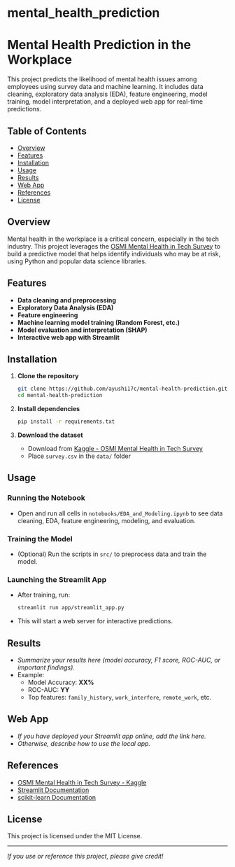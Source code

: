 # mental_health_prediction
# Mental Health Prediction in the Workplace

This project predicts the likelihood of mental health issues among employees using survey data and machine learning. It includes data cleaning, exploratory data analysis (EDA), feature engineering, model training, model interpretation, and a deployed web app for real-time predictions.

## Table of Contents

- [Overview](#overview)
- [Features](#features)
- [Installation](#installation)
- [Usage](#usage)
- [Results](#results)
- [Web App](#web-app)
- [References](#references)
- [License](#license)

## Overview

Mental health in the workplace is a critical concern, especially in the tech industry. This project leverages the [OSMI Mental Health in Tech Survey](https://www.kaggle.com/osmi/mental-health-in-tech-survey) to build a predictive model that helps identify individuals who may be at risk, using Python and popular data science libraries.

## Features

- **Data cleaning and preprocessing**
- **Exploratory Data Analysis (EDA)**
- **Feature engineering**
- **Machine learning model training (Random Forest, etc.)**
- **Model evaluation and interpretation (SHAP)**
- **Interactive web app with Streamlit**


## Installation

1. **Clone the repository**
   ```bash
   git clone https://github.com/ayushi17c/mental-health-prediction.git
   cd mental-health-prediction
   ```

2. **Install dependencies**
   ```bash
   pip install -r requirements.txt
   ```

3. **Download the dataset**
   - Download from [Kaggle - OSMI Mental Health in Tech Survey](https://www.kaggle.com/osmi/mental-health-in-tech-survey)
   - Place `survey.csv` in the `data/` folder

## Usage

### Running the Notebook

- Open and run all cells in `notebooks/EDA_and_Modeling.ipynb` to see data cleaning, EDA, feature engineering, modeling, and evaluation.

### Training the Model

- (Optional) Run the scripts in `src/` to preprocess data and train the model.

### Launching the Streamlit App

- After training, run:
   ```bash
   streamlit run app/streamlit_app.py
   ```
- This will start a web server for interactive predictions.

## Results

- _Summarize your results here (model accuracy, F1 score, ROC-AUC, or important findings)._
- Example:  
   - Model Accuracy: **XX%**
   - ROC-AUC: **YY**
   - Top features: `family_history`, `work_interfere`, `remote_work`, etc.

## Web App

- _If you have deployed your Streamlit app online, add the link here._
- _Otherwise, describe how to use the local app._

## References

- [OSMI Mental Health in Tech Survey - Kaggle](https://www.kaggle.com/osmi/mental-health-in-tech-survey)
- [Streamlit Documentation](https://docs.streamlit.io/)
- [scikit-learn Documentation](https://scikit-learn.org/)

## License

This project is licensed under the MIT License.

---

_If you use or reference this project, please give credit!_
